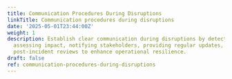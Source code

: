 ```yaml
---
title: Communication Procedures During Disruptions
linkTitle: Communication procedures during disruptions
date: '2025-05-01T23:44:00Z'
weight: 1
description: Establish clear communication during disruptions by detecting incidents,
  assessing impact, notifying stakeholders, providing regular updates, and conducting
  post-incident reviews to enhance operational resilience.
draft: false
ref: communication-procedures-during-disruptions
---
```


